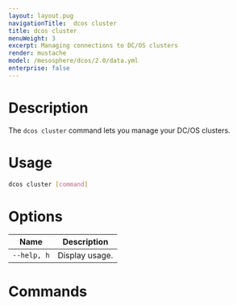 ```yaml
---
layout: layout.pug
navigationTitle:  dcos cluster
title: dcos cluster
menuWeight: 3
excerpt: Managing connections to DC/OS clusters
render: mustache
model: /mesosphere/dcos/2.0/data.yml
enterprise: false
---
```


# Description

The `dcos cluster` command lets you manage your DC/OS clusters.

# Usage

```bash
dcos cluster [command]
```

# Options

| Name |  Description |
|---------|-------------|
| `--help, h`   |  Display usage. |


# Commands
